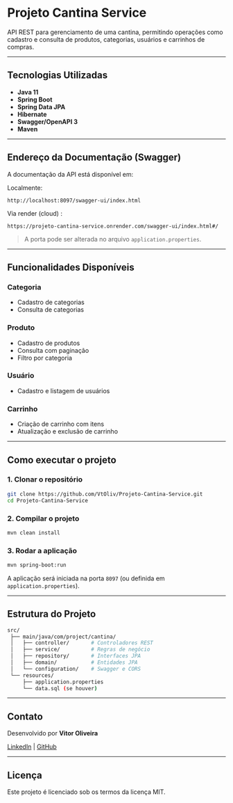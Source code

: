 # Projeto Cantina Service

API REST para gerenciamento de uma cantina, permitindo operações como cadastro e consulta de produtos, categorias, usuários e carrinhos de compras.

---

## Tecnologias Utilizadas

* **Java 11**
* **Spring Boot**
* **Spring Data JPA**
* **Hibernate**
* **Swagger/OpenAPI 3**
* **Maven**

---

## Endereço da Documentação (Swagger)

A documentação da API está disponível em:

Localmente:
```
http://localhost:8097/swagger-ui/index.html
```
Via render (cloud) :
```
https://projeto-cantina-service.onrender.com/swagger-ui/index.html#/
```
> A porta pode ser alterada no arquivo `application.properties`.

---

## Funcionalidades Disponíveis

### Categoria

* Cadastro de categorias
* Consulta de categorias

### Produto

* Cadastro de produtos
* Consulta com paginação
* Filtro por categoria

### Usuário

* Cadastro e listagem de usuários

### Carrinho

* Criação de carrinho com itens
* Atualização e exclusão de carrinho

---

## Como executar o projeto

### 1. Clonar o repositório

```bash
git clone https://github.com/VtOliv/Projeto-Cantina-Service.git
cd Projeto-Cantina-Service
```

### 2. Compilar o projeto

```bash
mvn clean install
```

### 3. Rodar a aplicação

```bash
mvn spring-boot:run
```

A aplicação será iniciada na porta `8097` (ou definida em `application.properties`).

---

## Estrutura do Projeto

```bash
src/
 ├── main/java/com/project/cantina/
 │   ├── controller/       # Controladores REST
 │   ├── service/          # Regras de negócio
 │   ├── repository/       # Interfaces JPA
 │   ├── domain/           # Entidades JPA
 │   └── configuration/    # Swagger e CORS
 └── resources/
     ├── application.properties
     └── data.sql (se houver)
```

---

## Contato

Desenvolvido por **Vitor Oliveira**

[LinkedIn](https://www.linkedin.com/in/vtoliv/) | [GitHub](https://github.com/VtOliv)

---

## Licença

Este projeto é licenciado sob os termos da licença MIT.
